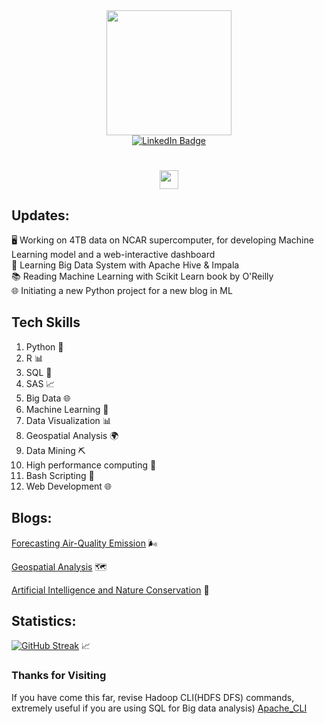 
<div id="header" style="text-align: center;">
  <img src="https://media2.giphy.com/media/3o7qE1YN7aBOFPRw8E/giphy.gif?cid=ecf05e471znfcirjxm6vianun3sbijamo88oa489zph9lh30&ep=v1_gifs_related&rid=giphy.gif&ct=g" width="200"/>
</div>

<div id="badges" style="text-align: center;">
  <a href="https://www.linkedin.com/in/bhattarai1/">
    <img src="https://img.shields.io/badge/LinkedIn-blue?style=for-the-badge&logo=linkedin&logoColor=white" alt="LinkedIn Badge"/>
  </a>
</div>

<h1 style="text-align: center;">
  <img src="https://media.giphy.com/media/hvRJCLFzcasrR4ia7z/giphy.gif" width="30px"/>
</h1>



## Updates:
   🖥️ Working on 4TB data on NCAR supercomputer, for developing Machine Learning model and a web-interactive dashboard<br>
   🚀 Learning Big Data System with Apache Hive & Impala<br>
   📚 Reading Machine Learning with Scikit Learn book by O'Reilly<br>
   🌐 Initiating a new Python project for a new blog in ML 


## Tech Skills
1. Python 🐍
2. R 📊
3. SQL 💾
4. SAS 📈
5. Big Data 🌐
6. Machine Learning 🤖
7. Data Visualization 📊
8. Geospatial Analysis 🌍
9. Data Mining ⛏️
10. High performance computing 🚀
11. Bash Scripting 📜
12. Web Development 🌐


## Blogs:

[Forecasting Air-Quality Emission](https://sujan-bhattarai12.github.io/posts/southAsia_crop/) 🌬️

[Geospatial Analysis](https://sujan-bhattarai12.github.io/posts/economic_zone/) 🗺️

[Artificial Intelligence and Nature Conservation](https://sujan-bhattarai12.github.io/posts/12-09-2020-AI-ethics/) 🌿

## Statistics:
[![GitHub Streak](http://github-readme-streak-stats.herokuapp.com?user=sujan-bhattarai12&theme=dark&background=000000)](https://git.io/streak-stats?v=1) 📈

### Thanks for Visiting
If you have come this far, revise Hadoop CLI(HDFS DFS) commands, extremely useful if you are using SQL for Big data analysis)
[Apache_CLI](https://hadoop.apache.org/docs/stable/hadoop-project-dist/hadoop-common/FileSystemShell.html)
